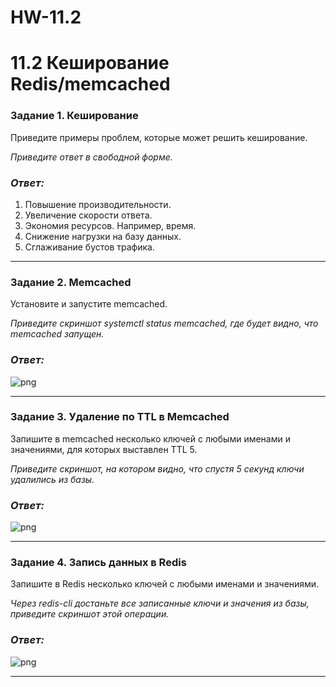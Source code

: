# HW-11.2
# 11.2 Кеширование Redis/memcached

### Задание 1. Кеширование 

Приведите примеры проблем, которые может решить кеширование. 

*Приведите ответ в свободной форме.*
### *Ответ:*
1. Повышение производительности.
2. Увеличение скорости ответа.
3. Экономия ресурсов. Например, время.
4. Снижение нагрузки на базу данных.
5. Сглаживание бустов трафика.

---

### Задание 2. Memcached

Установите и запустите memcached.

*Приведите скриншот systemctl status memcached, где будет видно, что memcached запущен.*
### *Ответ:*
![png]()

---

### Задание 3. Удаление по TTL в Memcached

Запишите в memcached несколько ключей с любыми именами и значениями, для которых выставлен TTL 5. 

*Приведите скриншот, на котором видно, что спустя 5 секунд ключи удалились из базы.*
### *Ответ:*
![png]()

---

### Задание 4. Запись данных в Redis

Запишите в Redis несколько ключей с любыми именами и значениями. 

*Через redis-cli достаньте все записанные ключи и значения из базы, приведите скриншот этой операции.*
### *Ответ:*
![png]()

---


